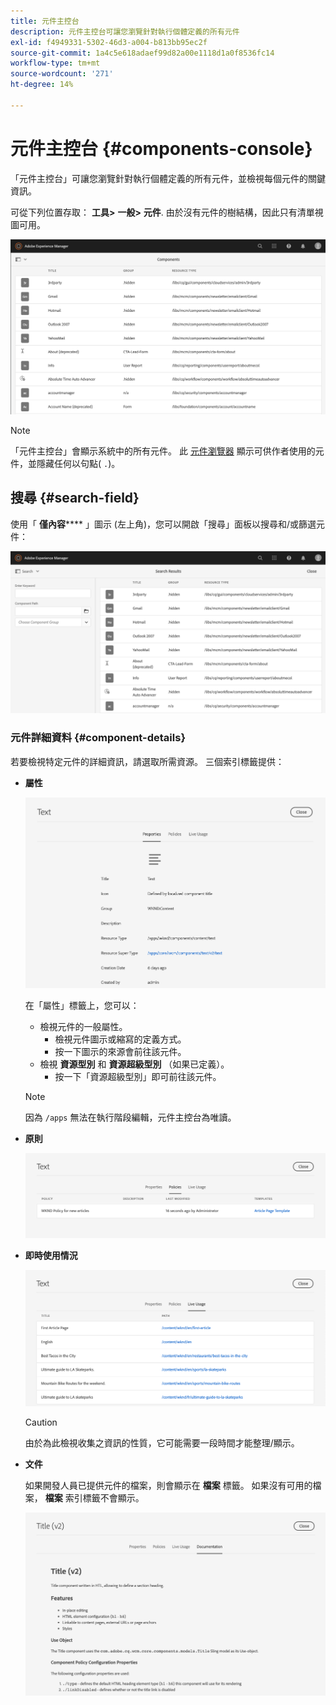 ```yaml
---
title: 元件主控台
description: 元件主控台可讓您瀏覽針對執行個體定義的所有元件
exl-id: f4949331-5302-46d3-a004-b813bb95ec2f
source-git-commit: 1a4c5e618adaef99d82a00e1118d1a0f8536fc14
workflow-type: tm+mt
source-wordcount: '271'
ht-degree: 14%

---
```


# 元件主控台 {#components-console}

「元件主控台」可讓您瀏覽針對執行個體定義的所有元件，並檢視每個元件的關鍵資訊。

可從下列位置存取： **工具>** **一般>** **元件**. 由於沒有元件的樹結構，因此只有清單視圖可用。

![元件主控台](/help/sites-cloud/authoring/assets/components-console.png)

>[!NOTE]
>
>「元件主控台」會顯示系統中的所有元件。 此 [元件瀏覽器](/help/sites-cloud/authoring/page-editor/editor-side-panel.md#components-browser) 顯示可供作者使用的元件，並隱藏任何以句點( `.`)。

## 搜尋 {#search-field}

使用「 **僅內容****** 」圖示 (左上角)，您可以開啟「搜尋」面板以搜尋和/或篩選元件：

![在元件主控台中搜尋](/help/sites-cloud/authoring/assets/components-console-search.png)

### 元件詳細資料 {#component-details}

若要檢視特定元件的詳細資訊，請選取所需資源。 三個索引標籤提供：

* **屬性**

  ![元件主控台屬性](/help/sites-cloud/authoring/assets/components-console-properties.png)

  在「屬性」標籤上，您可以：

   * 檢視元件的一般屬性。
      * 檢視元件圖示或縮寫的定義方式。 <!-- View how the [icon or abbreviation has been defined](/help/sites-developing/components-basics.md#component-icon-in-touch-ui) for the component.-->
      * 按一下圖示的來源會前往該元件。
   * 檢視 **資源型別** 和 **資源超級型別** （如果已定義）。
      * 按一下「資源超級型別」即可前往該元件。

  >[!NOTE]
  >
  >因為 `/apps` 無法在執行階段編輯，元件主控台為唯讀。

* **原則**

  ![元件主控台原則](/help/sites-cloud/authoring/assets/components-console-policies.png)

* **即時使用情況**

  ![元件的即時使用情況](/help/sites-cloud/authoring/assets/components-console-live-usage.png)

  >[!CAUTION]
  >
  >由於為此檢視收集之資訊的性質，它可能需要一段時間才能整理/顯示。

* **文件**

  如果開發人員已提供元件的檔案，則會顯示在 **檔案** 標籤。 如果沒有可用的檔案， **檔案** 索引標籤不會顯示。 <!-- If the developer has provided [documentation for the component](/help/sites-developing/developing-components.md#documenting-your-component), it will appear on the **Documentation** tab. If there is no documentation available, the **Documentation** tab will not be shown.-->

  ![元件檔案](/help/sites-cloud/authoring/assets/components-console-documentation.png)
